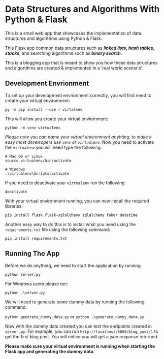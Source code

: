 # Data Structures and Algorithms With Python & Flask

This is a small web app that showcases the implementation of data structures and algorithms using Python & Flask.

This Flask app common data structures such as ***linked lists, hash tables, stacks***, and searching algorithms such as ***binary search***.

This is a blogging app that is meant to show you how these data structures and algortihms are created & implemented in a 'real world scenario'.

## Development Envrionment 

To set up your development envrionment correctly, you will first need to create your virtual environment:

`py -m pip install --use r virtalenv`

This will allow you create your virtual enviornment:

`python -m venv virtualenv`

*Please note you can name your virtual environment anyhting, to make it easy most develeopers use `venv` or `virtualenv`.* Now you need to activate the `virtualenv` you will need type the following:

```
# Mac OS or Linux
source virtualenv/bin/activate
```

```
# Windows
.\virtualenv\Scripts\activate
```

If you need to deactivate your `virtualenv` run the following:

`deactivate`

With your virtual environment running, you can now install the required libraries:

`pip install flask flask-sqlalchemy sqlalchemy faker datetime`

Another easy way to do this is to install what you need using the `requirements.txt` file using the following command:

`pip install requirements.txt`

## Running The App

Before we do anything, we need to start the application by running:

`python server.py`

For Windows users please run:

`python .\server.py`

We will need to generate some dummy data by running the following command:

`python generate_dummy_data.py` or `python .\generate_dummy_data.py`

Now with the dummy data created you can test the endpoints created in `server.py`.  For example, you can run `http://localhost:5000/blog_post/1` to get the first blog post.  You will notice you will get a json response returned.

**Please make sure your virtual environment is running when starting the Flask app and generating the dummy data.**